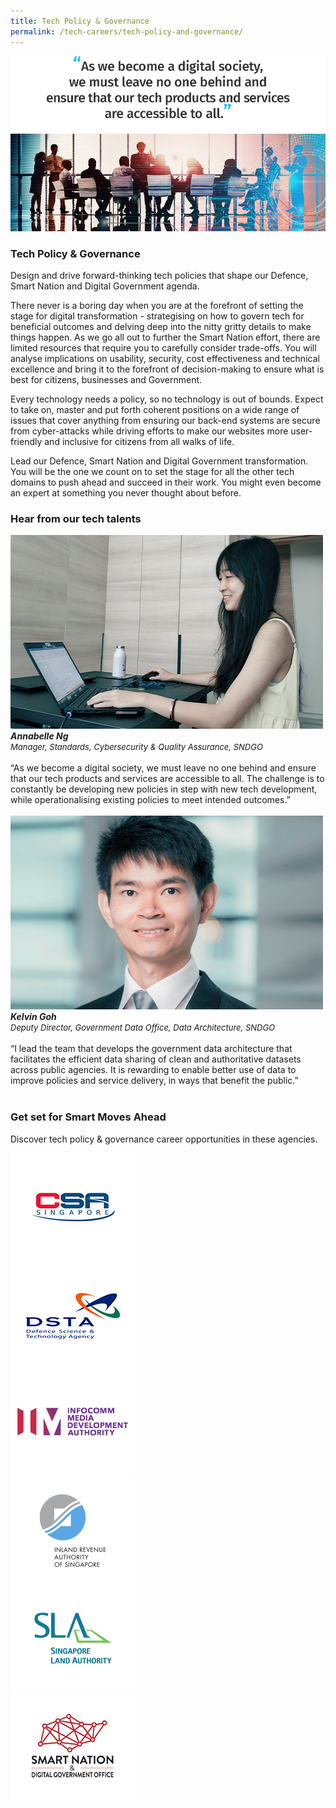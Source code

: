 ```yaml
---
title: Tech Policy & Governance
permalink: /tech-careers/tech-policy-and-governance/
---
```

![](/images/hero-tech-policy-governance.jpg)

### **Tech Policy & Governance**

Design and drive forward-thinking tech policies that shape our Defence, Smart Nation and Digital Government agenda.

There never is a boring day when you are at the forefront of setting the stage for digital transformation - strategising on how to govern tech for beneficial outcomes and delving deep into the nitty gritty details to make things happen. As we go all out to further the Smart Nation effort, there are limited resources that require you to carefully consider trade-offs. You will analyse implications on usability, security, cost effectiveness and technical excellence and bring it to the forefront of decision-making to ensure what is best for citizens, businesses and Government.

Every technology needs a policy, so no technology is out of bounds. Expect to take on, master and put forth coherent positions on a wide range of issues that cover anything from ensuring our back-end systems are secure from cyber-attacks while driving efforts to make our websites more user-friendly and inclusive for citizens from all walks of life.

Lead our Defence, Smart Nation and Digital Government transformation. You will be the one we count on to set the stage for all the other tech domains to push ahead and succeed in their work. You might even become an expert at something you never thought about before.

### **Hear from our tech talents**

<div class="row-testimonial">
<div class="column-testimonial">
<img src="/images/annabelle-ng.png" alt="Annabelle Ng" title="Tech Talent" /><br><em><strong>Annabelle Ng</strong><br><span style="font-size:13px; line-height:14px">Manager, Standards, Cybersecurity & Quality Assurance, SNDGO</span></em><br><br>
	“As we become a digital society, we must leave no one behind and ensure that our tech products and services are accessible to all. The challenge is to constantly be developing new policies in step with new tech development, while operationalising existing policies to meet intended outcomes.”<br><br></div>
	
<div class="column-testimonial">
<img src="/images/kelvin-goh.png" alt="Kelvin Goh" title="Tech Talent" /><br><em><strong>Kelvin Goh</strong><br><span style="font-size:13px; line-height:14px">Deputy Director, Government Data Office, Data Architecture, SNDGO</span></em><br><br>
“I lead the team that develops the government data architecture that facilitates the efficient data sharing of clean and authoritative datasets across public agencies. It is rewarding to enable better use of data to improve policies and service delivery, in ways that benefit the public.”<br><br></div>
	<div class="column-testimonial"></div>
</div>

### **Get set for Smart Moves Ahead**
Discover tech policy & governance career opportunities in these agencies.

<div class="row-agencies">
<div class="column-agencies"><a href="https://www.csa.gov.sg/careers/overview" target="new"><img src="/images/logo-csa.png" alt="CSA" title="CSA"/></a></div>
<div class="column-agencies"><a href="https://careers.pageuppeople.com/845/cw/en/listing/" target="new"><img src="/images/logo-dsta.png" alt="DSTA" title="DSTA"/></a></div>
<div class="column-agencies"><a href="https://www.imda.gov.sg/Who-We-Are/careers" target="new"><img src="/images/logo-imda.png" alt="IMDA" title="IMDA"/></a></div>
<div class="column-agencies"><a href="https://www.iras.gov.sg/irashome/Careers/" target="new"><img src="/images/logo-iras.png" alt="IRAS" title="IRAS"/></a></div>
<div class="column-agencies"><a href="https://careers.pageuppeople.com/688/cwlive/en/filter/?=&search-keyword=&brand=singapore%20land%20authority&job-mail-subscribe-privacy=agree" target="new"><img src="/images/logo-sla.png" alt="SLA" title="SLA"/></a></div>
<div class="column-agencies"><a href="https://careers.pageuppeople.com/688/cwlive/en/filter/?=&search-keyword=smart%20nation&brand=smart%20nation%20and%20digital%20government%20office&job-mail-subscribe-privacy=agree" target="new"><img src="/images/logo-sndgo.png" alt="SNDGO" title="SNDGO"/></a></div> 
</div>